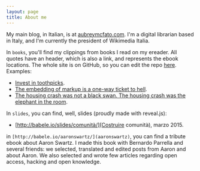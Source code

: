 ```yaml
---
layout: page
title: About me 
---
```



My main blog, in Italian, is at [aubreymcfato.com](http://aubreymcfato.com). 
I'm a digital librarian based in Italy, and I'm currently the president of Wikimedia Italia. 

In `books`, you'll find my clippings from books I read on my ereader. All quotes have an header, which is also a link, and represents the ebook locations. The whole site is on GitHub, so you can edit the repo [here](https://github.com/Aubreymcfato/aubreymcfato.github.io). Examples:

* [Invest in toothpicks](http://babele.io/books/2015/08/01/raw-thought.html#8191-8204).     
* [The embedding of markup is a one-way ticket to hell](http://babele.io/books/2015/08/01/possiplex.html#2).
* [The housing crash was not a black swan. The housing crash was the elephant in the room](http://babele.io/books/2015/07/31/signal-and-noise.html#397-98).

In `slides`, you can find, well, slides (proudly made with reveal.js):

* [http://babele.io/slides/comunità/](Costruire comunità), marzo 2015. 

in `[http://babele.io/aaronswartz/](aaronswartz)`, you can find a tribute ebook about Aaron Swartz. I made this book with Bernardo Parrella and several friends: we selected, translated and edited posts from Aaron and about Aaron. We also selected and wrote few articles regarding open access, hacking and open knowledge.

